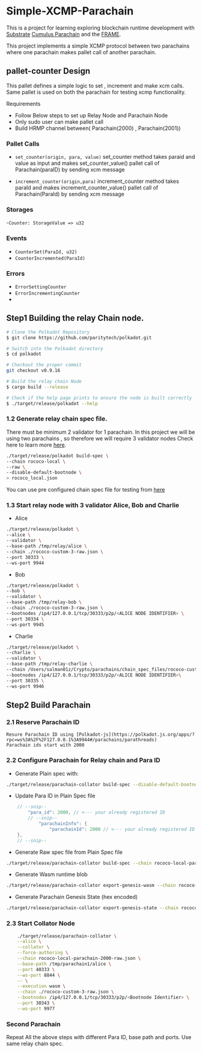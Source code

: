 # Simple-XCMP-Parachain

This is a  project for learning exploring blockchain runtime development with
[Substrate](https://substrate.dev/) [Cumulus Parachain]() and the
[FRAME](https://substrate.dev/docs/en/knowledgebase/runtime/frame). 

This project implements a simple  XCMP protocol between two parachains where one parachain makes pallet call of another parachain.


## pallet-counter Design
This pallet defines a simple logic to set , increment and make xcm calls. Same pallet is used on both the parachain for testing xcmp functionality.

Requirements
- Follow Below steps to set up Relay Node and Parachain Node
- Only sudo user can make pallet call
- Build HRMP channel between( Parachain(2000) , Parachain(2001))

### Pallet Calls
- `set_counter(origin, para, value)`
set_counter method takes paraid and value as input and makes set_counter_value() pallet call of Parachain(paraID) by sending xcm message

- `increment_counter(origin,para)`
increment_counter method takes paraId and makes increment_counter_value() pallet call of Parachain(ParaId) by sending xcm message

### Storages
-`Counter: StorageValue => u32`

### Events
- `CounterSet(ParaId, u32)`
- `CounterIncremented(ParaId)`

### Errors
- `ErrorSettingCounter`
- `ErrorIncrementingCounter`
- 
## Step1 Building the relay Chain node.

```sh
# Clone the Polkadot Repository
$ git clone https://github.com/paritytech/polkadot.git

# Switch into the Polkadot directory
$ cd polkadot

# Checkout the proper commit
git checkout v0.9.16

# Build the relay chain Node
$ cargo build --release

# Check if the help page prints to ensure the node is built correctly
$ ./target/release/polkadot --help

```

### 1.2 Generate relay chain spec file.
There must be minimum 2 validator for 1 parachain. In this project we will be using two parachains , so therefore we will require 3 validator nodes
Check here to learn more [here](https://docs.substrate.io/v3/runtime/chain-specs/).
```sh
./target/release/polkadot build-spec \
--chain rococo-local \
--raw \
--disable-default-bootnode \
> rococo_local.json
```

You can use pre configured chain spec file for testing from [here]()

### 1.3 Start relay node with 3 validator Alice, Bob and Charlie
- Alice
```sh
./target/release/polkadot \
--alice \
--validator \
--base-path /tmp/relay/alice \
--chain ./rococo-custom-3-raw.json \
--port 30333 \
--ws-port 9944
```

- Bob
```sh
./target/release/polkadot \
--bob \
--validator \
--base-path /tmp/relay-bob \
--chain ./rococo-custom-3-raw.json \
--bootnodes /ip4/127.0.0.1/tcp/30333/p2p/<ALICE NODE IDENTIFIER> \
--port 30334 \
--ws-port 9945
```

- Charlie
```sh
./target/release/polkadot \
--charlie \
--validator \
--base-path /tmp/relay-charlie \
--chain /Users/salman01z/Crypto/parachains/chain_spec_files/rococo-custom-3-raw.json \
--bootnodes /ip4/127.0.0.1/tcp/30333/p2p/<ALICE NODE IDENTIFIER>\
--port 30335 \
--ws-port 9946

```

## Step2 Build Parachain

### 2.1 Reserve Parachain ID
	Resure Parachain ID using [Polkadot-js](https://polkadot.js.org/apps/?rpc=ws%3A%2F%2F127.0.0.1%3A9944#/parachains/parathreads)
	Parachain ids start with 2000

### 2.2 Configure Parachain for Relay chain and Para ID

- Generate Plain spec with:
```sh
./target/release/parachain-collator build-spec --disable-default-bootnode > rococo-local-parachain-plain.json
```

- Update Para ID in Plain Spec file
```rust
	// --snip--
		"para_id": 2000, // <--- your already registered ID
		// --snip--
			"parachainInfo": {
				"parachainId": 2000 // <--- your already registered ID
	},
	// --snip--
```

- Generate Raw spec file from Plain Spec file
```sh
./target/release/parachain-collator build-spec --chain rococo-local-parachain-plain.json --raw --disable-default-bootnode > rococo-local-parachain-2000-raw.json
```

- Generate Wasm runtime blob
```sh
./target/release/parachain-collator export-genesis-wasm --chain rococo-local-parachain-2000-raw.json > para-2000-wasm
```

- Generate Parachain Genesis State (hex encoded)
```sh
./target/release/parachain-collator export-genesis-state --chain rococo-local-parachain-2000-raw.json > para-2000-genesis
```

### 2.3 Start Collator Node
```sh
	./target/release/parachain-collator \
	--alice \
	--collator \
	--force-authoring \
	--chain rococo-local-parachain-2000-raw.json \
	--base-path /tmp/parachain1/alice \
	--port 40333 \
	--ws-port 8844 \
	-- \
	--execution wasm \
	--chain ./rococo-custom-3-raw.json \
	--bootnodes /ip4/127.0.0.1/tcp/30333/p2p/<Bootnode Identifier> \
	--port 30343 \
	--ws-port 9977
```

### Second Parachain
Repeat All the above steps with different Para ID, base path and ports. Use same relay chain spec.
